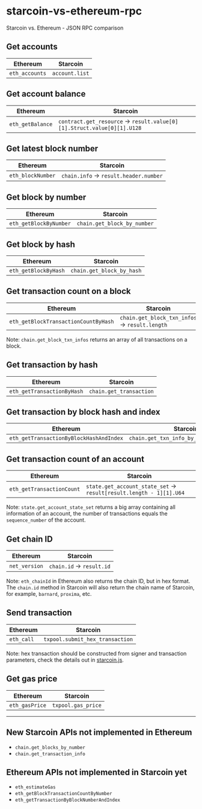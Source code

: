 # starcoin-vs-ethereum-rpc
Starcoin vs. Ethereum - JSON RPC comparison


## Get accounts

| Ethereum | Starcoin |
| --- | --- |
| `eth_accounts` | `account.list` |

## Get account balance

| Ethereum | Starcoin |
| --- | --- |
| `eth_getBalance` | `contract.get_resource` -> `result.value[0][1].Struct.value[0][1].U128` |

## Get latest block number

| Ethereum | Starcoin |
| --- | --- |
| `eth_blockNumber` | `chain.info` -> `result.header.number` |

## Get block by number

| Ethereum | Starcoin |
| --- | --- |
| `eth_getBlockByNumber` | `chain.get_block_by_number` |

## Get block by hash

| Ethereum | Starcoin |
| --- | --- |
| `eth_getBlockByHash` | `chain.get_block_by_hash` |

## Get transaction count on a block

| Ethereum | Starcoin |
| --- | --- |
| `eth_getBlockTransactionCountByHash` | `chain.get_block_txn_infos` -> `result.length` |

Note: `chain.get_block_txn_infos` returns an array of all transactions on a block.

## Get transaction by hash

| Ethereum | Starcoin |
| --- | --- |
| `eth_getTransactionByHash` | `chain.get_transaction` |

## Get transaction by block hash and index

| Ethereum | Starcoin |
| --- | --- |
| `eth_getTransactionByBlockHashAndIndex` | `chain.get_txn_info_by_block_and_index` |

## Get transaction count of an account

| Ethereum | Starcoin |
| --- | --- |
| `eth_getTransactionCount` | `state.get_account_state_set` -> `result[result.length - 1][1].U64` |

Note: `state.get_account_state_set` returns a big array containing all information of an account, the number of transactions equals the `sequence_number` of the account.

## Get chain ID

| Ethereum | Starcoin |
| --- | --- |
| `net_version` | `chain.id` -> `result.id` |

Note: `eth_chainId` in Ethereum also returns the chain ID, but in hex format. The `chain.id` method in Starcoin will also return the chain name of Starcoin, for example, `barnard`, `proxima`, etc.

## Send transaction

| Ethereum | Starcoin |
| --- | --- |
| `eth_call` | `txpool.submit_hex_transaction` |

Note: hex transaction should be constructed from signer and transaction parameters, check the details out in [starcoin.js](https://github.com/starcoinorg/starcoin.js/blob/e844b2c1f871f686e8357f8131950f5122fc7fb1/src/providers/jsonrpc-provider.ts#L425).

## Get gas price

| Ethereum | Starcoin |
| --- | --- |
| `eth_gasPrice` | `txpool.gas_price` |

---

## New Starcoin APIs not implemented in Ethereum

- `chain.get_blocks_by_number`
- `chain.get_transaction_info`

## Ethereum APIs not implemented in Starcoin yet

- `eth_estimateGas`
- `eth_getBlockTransactionCountByNumber`
- `eth_getTransactionByBlockNumberAndIndex`

